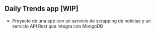 ## Daily Trends app [WIP]

- Proyecto de una app con un servicio de scrapping de noticias y un servicio API Rest que integra con MongoDB
